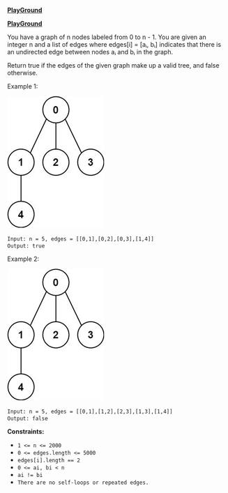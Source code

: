 **[PlayGround](https://leetcode.com/problems/graph-valid-tree/)**

**[PlayGround](https://www.lintcode.com/problem/178/)**

You have a graph of n nodes labeled from 0 to n - 1. You are given an integer n and a list of edges where edges[i] = [aᵢ, bᵢ] indicates that there is an undirected edge between nodes aᵢ and bᵢ in the graph.

Return true if the edges of the given graph make up a valid tree, and false otherwise.

Example 1:

![Example_1_img](./images/image1.png)
```
Input: n = 5, edges = [[0,1],[0,2],[0,3],[1,4]]
Output: true
```

Example 2:

![Example_1_img](./images/image1.png)
```
Input: n = 5, edges = [[0,1],[1,2],[2,3],[1,3],[1,4]]
Output: false
```

**Constraints:**

- `1 <= n <= 2000`
- `0 <= edges.length <= 5000`
- `edges[i].length == 2`
- `0 <= ai, bi < n`
- `ai != bi`
- `There are no self-loops or repeated edges.`